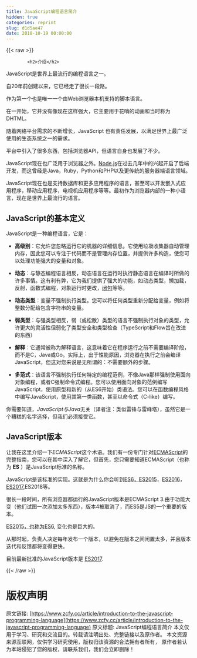 ```yaml
---
title: JavaScript编程语言简介
hidden: true
categories: reprint
slug: d1d5ae47
date: 2018-10-19 00:00:00
---
```


{{< raw >}}

            <h2>介绍</h2>
<p>JavaScript是世界上最流行的编程语言之一。</p>
<p>自20年前创建以来，它已经走了很长一段路。</p>
<p>作为第一个也是唯一一个由Web浏览器本机支持的脚本语言。</p>
<p>在一开始，它并没有像现在这样强大，它主要用于花哨的动画和当时称为DHTML。</p>
<p>随着网络平台需求的不断增长，JavaScript 也有责任发展，以满足世界上最广泛使用的生态系统之一的需求。</p>
<p>平台中引入了很多东西，包括浏览器API，但语言自身也发展了不少。</p>
<p>JavaScript现在也广泛用于浏览器之外。<a href="https://flaviocopes.com/nodejs/">Node.js</a>在过去几年中的兴起开启了后端开发，而这曾经是Java，Ruby，Python和PHP以及更传统的服务器端语言领域。</p>
<p>JavaScript现在也是支持数据库和更多应用程序的语言，甚至可以开发嵌入式应用程序，移动应用程序，电视机应用程序等等。最初作为浏览器内部的一种小语言，现在是世界上最流行的语言。</p>
<h2>JavaScript的基本定义</h2>
<p>JavaScript是一种编程语言，它是：</p>
<ul>
<li><p><strong>高级别</strong>：它允许您忽略运行它的机器的详细信息。它使用垃圾收集器自动管理内存，因此您可以专注于代码而不是管理内存位置，并提供许多构造，使您可以处理功能强大的变量和对象。</p>
</li>
<li><p><strong>动态</strong>：与静态编程语言相反，动态语言在运行时执行静态语言在编译时所做的许多事情。这有利有弊，它为我们提供了强大的功能，如动态类型，懒加载，反射，函数式编程，对象运行时更改，<a href="https://flaviocopes.com/javascript-closures/">闭包</a>等等。</p>
</li>
<li><p><strong>动态类型</strong>：变量不强制执行类型。您可以将任何类型重新分配给变量，例如将整数分配给包含字符串的变量。</p>
</li>
<li><p><strong>弱类型</strong>：与强类型相反，弱（或松散）类型的语言不强制执行对象的类型，允许更大的灵活性但弱化了类型安全和类型检查（TypeScript和Flow旨在改进的东西）</p>
</li>
<li><p><strong>解释</strong>：它通常被称为解释语言，这意味着它在程序运行之前不需要编译阶段，而不是C，Java或Go。实际上，出于性能原因，浏览器在执行之前会编译JavaScript，但这对您来说是无所谓的：不需要额外的步骤。</p>
</li>
<li><p><strong>多范式</strong>：该语言不强制执行任何特定的编程范例，不像Java那样强制使用面向对象编程，或者C强制命令式编程。您可以使用面向对象的范例编写JavaScript，使用原型和新的（从ES6开始）类语法。您可以在函数编程风格中编写JavaScript，使用其第一类函数，甚至以命令式（C-like）编写。</p>
</li>
</ul>
<p>你需要知道，<em>JavaScript与Java</em>无关（译者注：类似雷锋与雷峰塔），虽然它是一个糟糕的名字选择，但我们必须接受它。</p>
<h2>JavaScript版本</h2>
<p>让我在这里介绍一下<em>ECMAScript</em>这个术语。我们有一份专门针对<a href="https://flaviocopes.com/ecmascript">ECMAScript</a>的完整指南，您可以在其中深入了解它，但首先，您只需要知道ECMAScript（也称为 <strong>ES</strong> ）是JavaScript标准的名称。</p>
<p>JavaScript是该标准的实现。这就是为什么你会听到<a href="https://flaviocopes.com/ecmascript/#es2015-aka-es6">ES6，ES2015</a>，<a href="https://flaviocopes.com/ecmascript/#es2016-aka-es7">ES2016</a>，<a href="https://flaviocopes.com/ecmascript/#es2017-aka-es8">ES2017</a>,ES2018等。</p>
<p>很长一段时间，所有浏览器都运行的JavaScript版本是ECMAScript 3.由于功能大变（他们试图一次添加太多东西），版本4被取消了，而ES5是JS的一个重要的版本。</p>
<p><a href="https://flaviocopes.com/ecmascript/#es2015-aka-es6">ES2015，也称为ES6</a>, 变化也是巨大的。</p>
<p>从那时起，负责人决定每年发布一个版本，以避免在版本之间闲置太多，并且版本迭代和反馈都将变得更快。</p>
<p>目前最新批准的JavaScript版本是 <a href="https://flaviocopes.com/ecmascript/#es2017-aka-es8">ES2017</a>.</p>

          
{{< /raw >}}

# 版权声明
原文链接: [https://www.zcfy.cc/article/introduction-to-the-javascript-programming-language](https://www.zcfy.cc/article/introduction-to-the-javascript-programming-language)
原文标题: JavaScript编程语言简介
本文仅用于学习、研究和交流目的。转载请注明出处、完整链接以及原作者。
本文资源来源互联网，仅供学习研究使用，版权归该资源的合法拥有者所有，
原作者若认为本站侵犯了您的版权，请联系我们，我们会立即删除！

